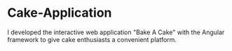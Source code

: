 # Cake-Application
I developed the interactive web application "Bake A Cake" with the Angular framework to give cake enthusiasts a convenient platform. 
